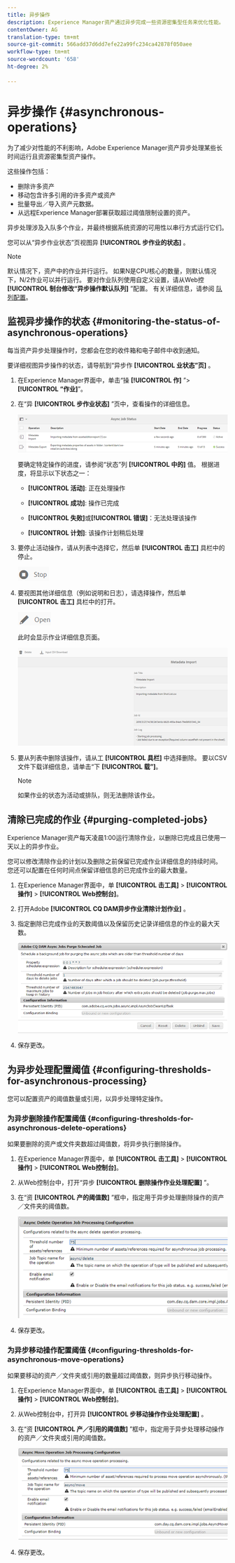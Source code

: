 ```yaml
---
title: 异步操作
description: Experience Manager资产通过异步完成一些资源密集型任务来优化性能。
contentOwner: AG
translation-type: tm+mt
source-git-commit: 566add37d6dd7efe22a99fc234ca42878f050aee
workflow-type: tm+mt
source-wordcount: '658'
ht-degree: 2%

---
```



# 异步操作 {#asynchronous-operations}

为了减少对性能的不利影响，Adobe Experience Manager资产异步处理某些长时间运行且资源密集型资产操作。

这些操作包括：

* 删除许多资产
* 移动包含许多引用的许多资产或资产
* 批量导出／导入资产元数据。
* 从远程Experience Manager部署获取超过阈值限制设置的资产。

异步处理涉及入队多个作业，并最终根据系统资源的可用性以串行方式运行它们。

您可以从“异步作业状态”页视图异 **[!UICONTROL 步作业的状态]** 。

>[!NOTE]
>
>默认情况下，资产中的作业并行运行。 如果N是CPU核心的数量，则默认情况下，N/2作业可以并行运行。 要对作业队列使用自定义设置，请从Web控 **[!UICONTROL 制台修改“异步操作默认队列]** ”配置。 有关详细信息，请参阅 [队列配置](https://sling.apache.org/documentation/bundles/apache-sling-eventing-and-job-handling.html#queue-configurations)。

## 监视异步操作的状态 {#monitoring-the-status-of-asynchronous-operations}

每当资产异步处理操作时，您都会在您的收件箱和电子邮件中收到通知。

要详细视图异步操作的状态，请导航到“异步作 **[!UICONTROL 业状态”页]** 。

1. 在Experience Manager界面中，单击“操 **[!UICONTROL 作]** ”> **[!UICONTROL “作业]**”。

1. 在“异 **[!UICONTROL 步作业状态]** ”页中，查看操作的详细信息。

   ![异步操作的状态和详细信息](assets/AsyncOperation-status.png)

   要确定特定操作的进度，请参阅“状态”列 **[!UICONTROL 中的]** 值。 根据进度，将显示以下状态之一：

   * **[!UICONTROL 活动]**: 正在处理操作

   * **[!UICONTROL 成功]**: 操作已完成

   * **[!UICONTROL 失败]**&#x200B;或&#x200B;**[!UICONTROL 错误]**：无法处理该操作

   * **[!UICONTROL 计划]**: 该操作计划稍后处理

1. 要停止活动操作，请从列表中选择它，然后单 **[!UICONTROL 击工]** 具栏中的停止。

   ![stop_icon](assets/stop_icon.png)

1. 要视图其他详细信息（例如说明和日志），请选择操作，然后单 **[!UICONTROL 击工]** 具栏中的打开。

   ![open_icon](assets/open_icon.png)

   此时会显示作业详细信息页面。

   ![job_details](assets/job_details.png)

1. 要从列表中删除该操作，请从工 **[!UICONTROL 具栏]** 中选择删除。 要以CSV文件下载详细信息，请单击“下 **[!UICONTROL 载”]**。

   >[!NOTE]
   >
   >如果作业的状态为活动或排队，则无法删除该作业。

## 清除已完成的作业 {#purging-completed-jobs}

Experience Manager资产每天凌晨1:00运行清除作业，以删除已完成且已使用一天以上的异步作业。

您可以修改清除作业的计划以及删除之前保留已完成作业详细信息的持续时间。 您还可以配置在任何时间点保留详细信息的已完成作业的最大数量。

1. 在Experience Manager界面中，单 **[!UICONTROL 击工具]** > **[!UICONTROL 操作]** > **[!UICONTROL Web控制台]**。
1. 打开Adobe **[!UICONTROL CQ DAM异步作业清除计划作业]** 。
1. 指定删除已完成作业的天数阈值以及保留历史记录详细信息的作业的最大天数。

   ![配置以计划异步作业的清除](assets/configmgr_purge_asyncjobs.png)

1. 保存更改。

## 为异步处理配置阈值 {#configuring-thresholds-for-asynchronous-processing}

您可以配置资产的阈值数量或引用，以异步处理特定操作。

### 为异步删除操作配置阈值 {#configuring-thresholds-for-asynchronous-delete-operations}

如果要删除的资产或文件夹数超过阈值数，将异步执行删除操作。

1. 在Experience Manager界面中，单 **[!UICONTROL 击工具]** > **[!UICONTROL 操作]** > **[!UICONTROL Web控制台]**。
1. 从Web控制台中，打开“异步 **[!UICONTROL 删除操作作业处理配置]** ”。
1. 在“资 **[!UICONTROL 产的阈值数]** ”框中，指定用于异步处理删除操作的资产／文件夹的阈值数。

   ![delete_threshold](assets/delete_threshold.png)

1. 保存更改。

### 为异步移动操作配置阈值 {#configuring-thresholds-for-asynchronous-move-operations}

如果要移动的资产／文件夹或引用的数量超过阈值数，则异步执行移动操作。

1. 在Experience Manager界面中，单 **[!UICONTROL 击工具]** > **[!UICONTROL 操作]** > **[!UICONTROL Web控制台]**。
1. 从Web控制台中，打开异 **[!UICONTROL 步移动操作作业处理配置]** 。
1. 在“资 **[!UICONTROL 产／引用的阈值数]** ”框中，指定用于异步处理移动操作的资产／文件夹或引用的阈值数。

   ![move_threshold](assets/move_threshold.png)

1. 保存更改。
